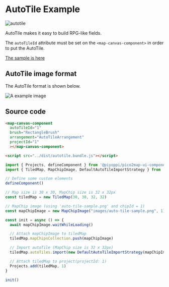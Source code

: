 # AutoTile Example

![autotile](./images/autotile.gif)

AutoTile makes it easy to build RPG-like fields.

The `autoTileId` attribute must be set on the `<map-canvas-component>` in order to put the AutoTile.

[The sample is here](https://garakuta-toolbox.com/pico2map/autotile)

## AutoTile image format

The AutoTile format is shown below.

![A example image](./images/autotile-pattern.png)

## Source code

```html
<map-canvas-component
  autoTileId="1"
  brush="RectangleBrush"
  arrangement="AutoTileArrangement"
  projectId="1"
  ></map-canvas-component>

<script src="../dist/autotile.bundle.js"></script>
```

```ts
import { Projects, defineComponent } from '@piyoppi/pico2map-ui-components'
import { TiledMap, MapChipImage, DefaultAutoTileImportStrategy } from '@piyoppi/pico2map-tiled'

// Define some custom elements
defineComponent()

// Map size is 30 x 30, MapChip size is 32 x 32px
const tiledMap = new TiledMap(30, 30, 32, 32)

// MapChip image (using 'auto-tile-sample.png' and chipId = 1)
const mapChipImage = new MapChipImage("images/auto-tile-sample.png", 1)

const init = async () => {
  await mapChipImage.waitWhileLoading()

  // Attach mapChipImage to tiledMap
  tiledMap.mapChipsCollection.push(mapChipImage)

  // Import autoTile (MapChip size is 32 x 32px)
  tiledMap.autoTiles.import(new DefaultAutoTileImportStrategy(mapChipImage, 32, 32))

  // Attach tiledMap to project(projectId: 1)
  Projects.add(tiledMap, 1)
}

init()
```
